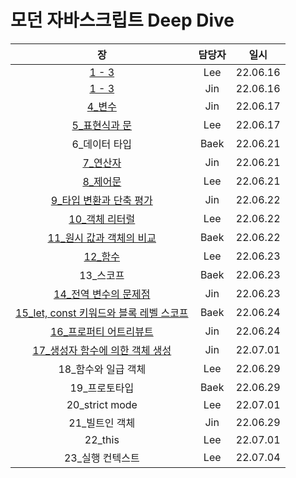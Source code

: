 # 모던 자바스크립트 Deep Dive

|                                                     장                                                      | 담당자 |   일시   |
| :---------------------------------------------------------------------------------------------------------: | :----: | :------: |
|                                         [1 - 3](1-3/Lee/README.md)                                          |  Lee   | 22.06.16 |
|                                         [1 - 3](1-3/Jin/README.md)                                          |  Jin   | 22.06.16 |
|                                       [4\_변수](4_변수/Jin/README.md)                                       |  Jin   | 22.06.17 |
|                               [5\_표현식과 문](5_표현식과%20문/Lee/README.md)                               |  Lee   | 22.06.17 |
|                                               6\_데이터 타입                                                |  Baek  | 22.06.21 |
|                                     [7\_연산자](7_연산자/Jin/README.md)                                     |  Jin   | 22.06.21 |
|                                     [8\_제어문](8_제어문/Lee/README.md)                                     |  Lee   | 22.06.21 |
|                   [9\_타입 변환과 단축 평가](9_타입%20변환과%20단축%20평가/Jin/README.md)                   |  Jin   | 22.06.22 |
|                                   [10\_객체 리터럴](10_객체%20리터럴/Lee)                                   |  Lee   | 22.06.22 |
|                      [11\_원시 값과 객체의 비교](11_원시%20값과%20객체의%20비교/Baek)                       |  Baek  | 22.06.22 |
|                                           [12\_함수](12_함수/Lee)                                           |  Lee   | 22.06.23 |
|                                                 13\_스코프                                                  |  Baek  | 22.06.23 |
|                      [14\_전역 변수의 문제점](14_전역%20변수의%20문제점/Jin/README.md)                      |  Jin   | 22.06.23 |
| [15_let, const 키워드와 블록 레벨 스코프](15_let,%20const%20키워드와%20블록%20레벨%20스코프/Baek/README.md) |  Baek  | 22.06.24 |
|                      [16\_프로퍼티 어트리뷰트](16_프로퍼티%20어트리뷰트/Jin/README.md)                      |  Jin   | 22.06.24 |
|          [17\_생성자 함수에 의한 객체 생성](17_생성자%20함수에%20의한%20객체%20생성/Jin/README.md)          |  Jin   | 22.07.01 |
|                                            18\_함수와 일급 객체                                             |  Lee  | 22.06.29 |
|                                               19\_프로토타입                                                |  Baek  | 22.06.29 |
|                                               20\_strict mode                                                |  Lee  | 22.07.01 |
|                                               21\_빌트인 객체                                                |  Jin  | 22.06.29 |
|                                               22\_this                                                |  Lee  | 22.07.01 |
|                                               23\_실행 컨텍스트                                                |  Lee  | 22.07.04 |
